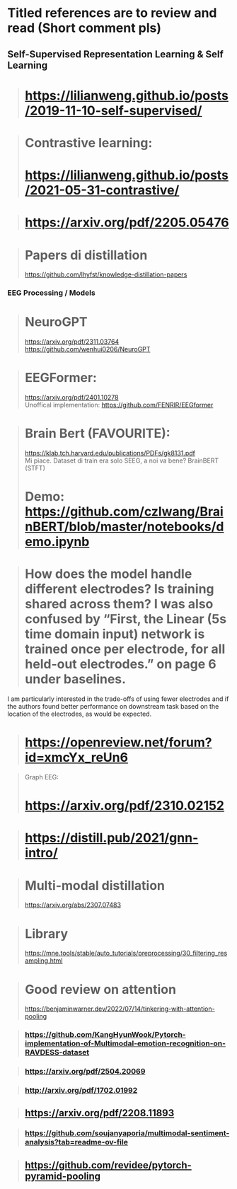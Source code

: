 # Titled references are to review and read (Short comment pls)

## Self-Supervised Representation Learning & Self Learning
> # https://lilianweng.github.io/posts/2019-11-10-self-supervised/

> # Contrastive learning: <br>
> # https://lilianweng.github.io/posts/2021-05-31-contrastive/

> # https://arxiv.org/pdf/2205.05476 
 
> # Papers di distillation <br>
> https://github.com/lhyfst/knowledge-distillation-papers

### EEG Processing / Models
> # NeuroGPT <br>
> https://arxiv.org/pdf/2311.03764 <br>
> https://github.com/wenhui0206/NeuroGPT

> # EEGFormer: 
> https://arxiv.org/pdf/2401.10278 <br>
> Unoffical implementation: https://github.com/FENRlR/EEGformer

> # Brain Bert (FAVOURITE):
> https://klab.tch.harvard.edu/publications/PDFs/gk8131.pdf <br>
> Mi piace. Dataset di train era solo SEEG, a noi va bene? BrainBERT (STFT) <br>
> # Demo: https://github.com/czlwang/BrainBERT/blob/master/notebooks/demo.ipynb

> # How does the model handle different electrodes? Is training shared across them? I was also confused by “First, the Linear (5s time domain input) network is trained once per electrode, for all held-out electrodes.” on page 6 under baselines.
I am particularly interested in the trade-offs of using fewer electrodes and if the authors found better performance on downstream task based on the location of the electrodes, as would be expected.
>
> # https://openreview.net/forum?id=xmcYx_reUn6


> Graph EEG: <br> 
> # https://arxiv.org/pdf/2310.02152

> # https://distill.pub/2021/gnn-intro/

> # Multi-modal distillation
> https://arxiv.org/abs/2307.07483

> # Library
>https://mne.tools/stable/auto_tutorials/preprocessing/30_filtering_resampling.html
 
> # Good review on attention
> https://benjaminwarner.dev/2022/07/14/tinkering-with-attention-pooling

> ### https://github.com/KangHyunWook/Pytorch-implementation-of-Multimodal-emotion-recognition-on-RAVDESS-dataset

> ### https://arxiv.org/pdf/2504.20069

> ### http://arxiv.org/pdf/1702.01992
 
> ## https://arxiv.org/pdf/2208.11893

>### https://github.com/soujanyaporia/multimodal-sentiment-analysis?tab=readme-ov-file 


> ## https://github.com/revidee/pytorch-pyramid-pooling